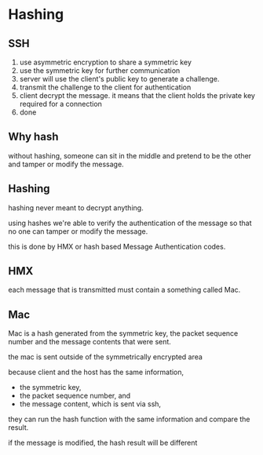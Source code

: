 # Hashing

## SSH

1. use asymmetric encryption to share a symmetric key
2. use the symmetric key for further communication
3. server will use the client's public key to generate a challenge.
4. transmit the challenge to the client for authentication
5. client decrypt the message. it means that the client holds the private key required for a connection
6. done

## Why hash

without hashing, someone can sit in the middle and pretend to be the other and tamper or modify the message.

## Hashing

hashing never meant to decrypt anything.

using hashes we're able to verify the authentication of the message so that no one can tamper or modify the message.

this is done by HMX or hash based Message Authentication codes.

## HMX

each message that is transmitted must contain a something called Mac.

## Mac

Mac is a hash generated from the symmetric key, the packet sequence number and the message contents that were sent.

the mac is sent outside of the symmetrically encrypted area

because client and the host has the same information,

- the symmetric key,
- the packet sequence number, and
- the message content, which is sent via ssh,

they can run the hash function with the same information and compare the result.

if the message is modified, the hash result will be different
